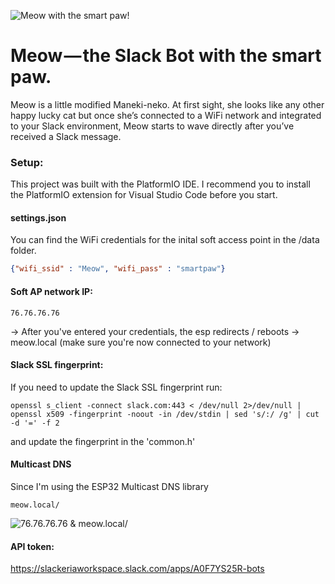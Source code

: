 ![Meow with the smart paw!](https://meow.build/assets/images/meow-poster.png "Meow with the smart paw!")


# Meow — the Slack Bot with the smart paw.
Meow is a little modified Maneki-neko. At first sight, she looks like any other happy lucky cat but once she’s connected to a WiFi network and integrated to your Slack environment, Meow starts to wave directly after you’ve received a Slack message.


### Setup: 
This project was built with the PlatformIO IDE. I recommend you to install the PlatformIO extension for Visual Studio Code before you start.

#### settings.json
You can find the WiFi credentials for the inital soft access point in the /data folder.

```json
{"wifi_ssid" : "Meow", "wifi_pass" : "smartpaw"}
```

#### Soft AP network IP: 
```
76.76.76.76
```
-> After you've entered your credentials, the esp redirects / reboots -> meow.local (make sure you're now connected to your network)

#### Slack SSL fingerprint:
If you need to update the Slack SSL fingerprint run:
```
openssl s_client -connect slack.com:443 < /dev/null 2>/dev/null | openssl x509 -fingerprint -noout -in /dev/stdin | sed 's/:/ /g' | cut -d '=' -f 2
```
and update the fingerprint in the 'common.h'


#### Multicast DNS
Since I'm using the ESP32 Multicast DNS library
```
meow.local/
```

![76.76.76.76 & meow.local/](https://meow.build/assets/images/meow-interface.png "76.76.76.76 & meow.local/")

#### API token:
https://slackeriaworkspace.slack.com/apps/A0F7YS25R-bots
